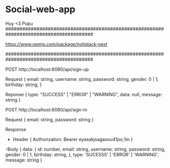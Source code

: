 # Social-web-app
Huy <3 Pupu
#######################################################################################

https://www.npmjs.com/package/notistack-next

#######################################################################################

POST http://localhost:8080/api/sign-up 

Request {
  email: string,
  username: string,
  password: string,
  gender: 0 | 1,
  birthday: string,
}

Reponse {
  type: "SUCCESS" | "ERROR" | "WARNING",
  data: null,
  message: string
}


POST http://localhost:8080/api/sign-in

Request {
  email: string,
  password: string
}

Response
- Header {
Authorization: Bearer eyasakjsagasou41po;1m
}

-Body {
  data: {
      id: number,
      email: string,
      username: string,
      password: string,
      gender: 0 | 1,
      birthday: string,
  },
  type: 'SUCESSS' | 'ERROR' | 'WARNING',
  message: string
}
